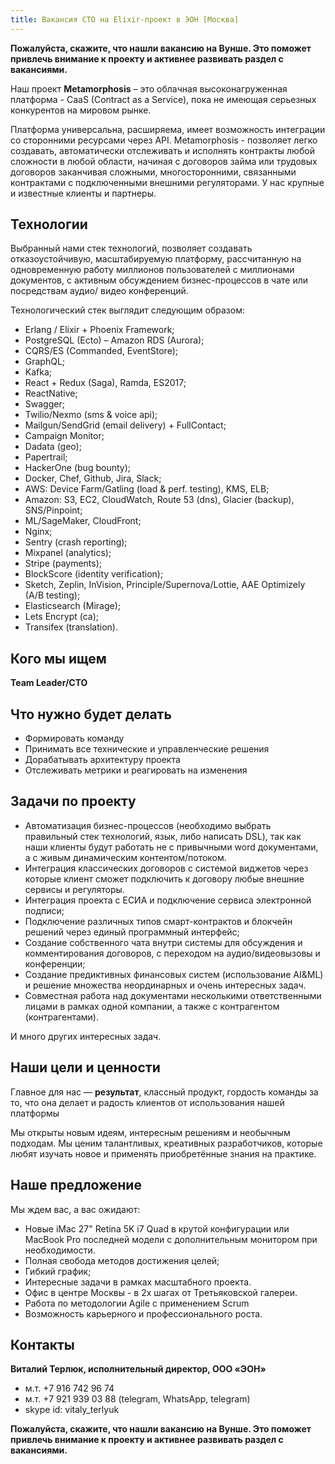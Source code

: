 ```yaml
---
title: Вакансия CTO на Elixir-проект в ЭОН [Москва]
---
```

**Пожалуйста, скажите, что нашли вакансию на Вунше. Это поможет привлечь внимание к проекту и активнее развивать раздел с вакансиями.**

Наш проект **Metamorphosis** – это облачная высоконагруженная платформа - CaaS (Contract as a Service), пока не имеющая серьезных конкурентов на мировом рынке.

Платформа универсальна, расширяема, имеет возможность интеграции со сторонними ресурсами через API.
Metamorphosis - позволяет легко создавать, автоматически отслеживать и исполнять контракты любой сложности в любой области, начиная с договоров займа или трудовых договоров заканчивая сложными, многосторонними, связанными контрактами с подключенными внешними регуляторами.
У нас крупные и известные клиенты и партнеры.

## Технологии

Выбранный нами стек технологий, позволяет создавать отказоустойчивую, масштабируемую платформу, рассчитанную на одновременную работу миллионов пользователей с миллионами документов, с активным обсуждением бизнес-процессов в чате или посредствам аудио/ видео конференций.

Технологический стек выглядит следующим образом:

- Erlang / Elixir + Phoenix Framework;
- PostgreSQL (Ecto) – Amazon RDS (Aurora);
- CQRS/ES (Commanded, EventStore);
- GraphQL;
- Kafka;
- React + Redux (Saga), Ramda, ES2017;
- ReactNative;
- Swagger;
- Twilio/Nexmo (sms & voice api);
- Mailgun/SendGrid (email delivery) + FullContact;
- Campaign Monitor;
- Dadata (geo);
- Papertrail;
- HackerOne (bug bounty);
- Docker, Chef, Github, Jira, Slack;
- AWS: Device Farm/Gatling (load & perf. testing), KMS, ELB;
- Amazon: S3, EC2, CloudWatch, Route 53 (dns), Glacier (backup), SNS/Pinpoint;
- ML/SageMaker, CloudFront;
- Nginx;
- Sentry (crash reporting);
- Mixpanel (analytics);
- Stripe (payments);
- BlockScore (identity verification);
- Sketch, Zeplin, InVision, Principle/Supernova/Lottie, AAE Optimizely (A/B testing);
- Elasticsearch (Mirage);
- Lets Encrypt (ca);
- Transifex (translation).

## Кого мы ищем

**Team Leader/CTO**

## Что нужно будет делать

- Формировать команду
- Принимать все технические и управленческие решения
- Дорабатывать архитектуру проекта
- Отслеживать метрики и реагировать на изменения

## Задачи по проекту
- Автоматизация бизнес-процессов (необходимо выбрать правильный стек технологий, язык, либо написать DSL), так как наши клиенты будут работать не с привычными word документами, а с живым динамическим контентом/потоком.
- Интеграция классических договоров с системой виджетов через которые клиент сможет подключить к договору любые внешние сервисы и регуляторы.
- Интеграция проекта с ЕСИА и подключение сервиса электронной подписи;
- Подключение различных типов смарт-контрактов и блокчейн решений через единый программный интерфейс;
- Создание собственного чата внутри системы для обсуждения и комментирования договоров, с переходом на аудио/видеовызовы и конференции;
- Создание предиктивных финансовых систем (использование AI&ML) и решение множества неординарных и очень интересных задач.
- Совместная работа над документами несколькими ответственными лицами в рамках одной компании, а также с контрагентом (контрагентами).

И много других интересных задач.

## Наши цели и ценности

Главное для нас — **результат**, классный продукт, гордость команды за то, что она делает и радость клиентов от использования нашей платформы

Мы открыты новым идеям, интересным решениям и необычным подходам. Мы ценим талантливых, креативных разработчиков, которые любят изучать новое и применять приобретённые знания на практике.

## Наше предложение

Мы ждем вас, а вас ожидают:

- Новые iMac 27" Retina 5K i7 Quad в крутой конфигурации или MacBook Pro последней модели с дополнительным монитором при необходимости.
- Полная свобода методов достижения целей;
- Гибкий график;
- Интересные задачи в рамках масштабного проекта.
- Офис в центре Москвы - в 2х шагах от Третьяковской галереи.
- Работа по методологии Agile с применением Scrum
- Возможность карьерного и профессионального роста.

## Контакты

**Виталий Терлюк, исполнительный директор, ООО «ЭОН»**

- м.т.  +7 916 742 96 74
- м.т.  +7 921 939 03 88 (telegram, WhatsApp, telegram)
- skype id: vitaly_terlyuk

**Пожалуйста, скажите, что нашли вакансию на Вунше. Это поможет привлечь внимание к проекту и активнее развивать раздел с вакансиями.**
